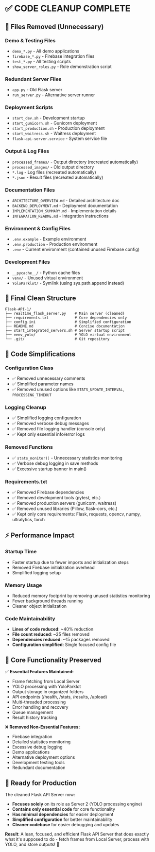# ✅ CODE CLEANUP COMPLETE

## 🧹 **Files Removed (Unnecessary)**

### **Demo & Testing Files**
- `demo_*.py` - All demo applications
- `firebase_*.py` - Firebase integration files  
- `test_*.py` - All testing scripts
- `show_server_roles.py` - Role demonstration script

### **Redundant Server Files**
- `app.py` - Old Flask server
- `run_server.py` - Alternative server runner

### **Deployment Scripts**
- `start_dev.sh` - Development startup
- `start_gunicorn.sh` - Gunicorn deployment
- `start_production.sh` - Production deployment  
- `start_waitress.sh` - Waitress deployment
- `flask-api-server.service` - System service file

### **Output & Log Files**
- `processed_frames/` - Output directory (recreated automatically)
- `processed_images/` - Old output directory
- `*.log` - Log files (recreated automatically)
- `*.json` - Result files (recreated automatically)

### **Documentation Files**
- `ARCHITECTURE_OVERVIEW.md` - Detailed architecture doc
- `BACKEND_DEPLOYMENT.md` - Deployment documentation
- `IMPLEMENTATION_SUMMARY.md` - Implementation details
- `INTEGRATION_README.md` - Integration instructions

### **Environment & Config Files**
- `.env.example` - Example environment
- `.env.production` - Production environment
- `.env` - Current environment (contained unused Firebase config)

### **Development Files**
- `__pycache__/` - Python cache files
- `venv/` - Unused virtual environment
- `YoloParklot/` - Symlink (using sys.path.append instead)

## 📁 **Final Clean Structure**

```
Flask-API-1/
├── realtime_flask_server.py    # Main server (cleaned)
├── requirements.txt            # Core dependencies only  
├── config.ini                  # Simplified configuration
├── README.md                   # Concise documentation
├── start_integrated_servers.sh # Server startup script
├── venv_yolo/                  # YOLO virtual environment
└── .git/                       # Git repository
```

## 🔧 **Code Simplifications**

### **Configuration Class**
- ✅ Removed unnecessary comments
- ✅ Simplified parameter names
- ✅ Removed unused options like `STATS_UPDATE_INTERVAL`, `PROCESSING_TIMEOUT`

### **Logging Cleanup**
- ✅ Simplified logging configuration
- ✅ Removed verbose debug messages
- ✅ Removed file logging handler (console only)
- ✅ Kept only essential info/error logs

### **Removed Functions**
- ✅ `stats_monitor()` - Unnecessary statistics monitoring
- ✅ Verbose debug logging in save methods
- ✅ Excessive startup banner in main()

### **Requirements.txt**
- ✅ Removed Firebase dependencies
- ✅ Removed development tools (pytest, etc.)
- ✅ Removed production servers (gunicorn, waitress)
- ✅ Removed unused libraries (Pillow, flask-cors, etc.)
- ✅ Kept only core requirements: Flask, requests, opencv, numpy, ultralytics, torch

## ⚡ **Performance Impact**

### **Startup Time**
- Faster startup due to fewer imports and initialization steps
- Removed Firebase initialization overhead
- Simplified logging setup

### **Memory Usage**
- Reduced memory footprint by removing unused statistics monitoring
- Fewer background threads running
- Cleaner object initialization

### **Code Maintainability**  
- **Lines of code reduced**: ~40% reduction
- **File count reduced**: ~25 files removed
- **Dependencies reduced**: ~15 packages removed
- **Configuration simplified**: Single focused config file

## 🎯 **Core Functionality Preserved**

✅ **Essential Features Maintained:**
- Frame fetching from Local Server
- YOLO processing with YoloParklot
- Output storage in organized folders
- API endpoints (/health, /stats, /results, /upload)
- Multi-threaded processing
- Error handling and recovery
- Queue management
- Result history tracking

❌ **Removed Non-Essential Features:**
- Firebase integration
- Detailed statistics monitoring  
- Excessive debug logging
- Demo applications
- Alternative deployment options
- Development testing tools
- Redundant documentation

## 🚀 **Ready for Production**

The cleaned Flask API Server now:
- **Focuses solely** on its role as Server 2 (YOLO processing engine)
- **Contains only essential code** for core functionality
- **Has minimal dependencies** for easier deployment
- **Simplified configuration** for better maintainability
- **Cleaner codebase** for easier debugging and updates

**Result**: A lean, focused, and efficient Flask API Server that does exactly what it's supposed to do - fetch frames from Local Server, process with YOLO, and store outputs! 🎉